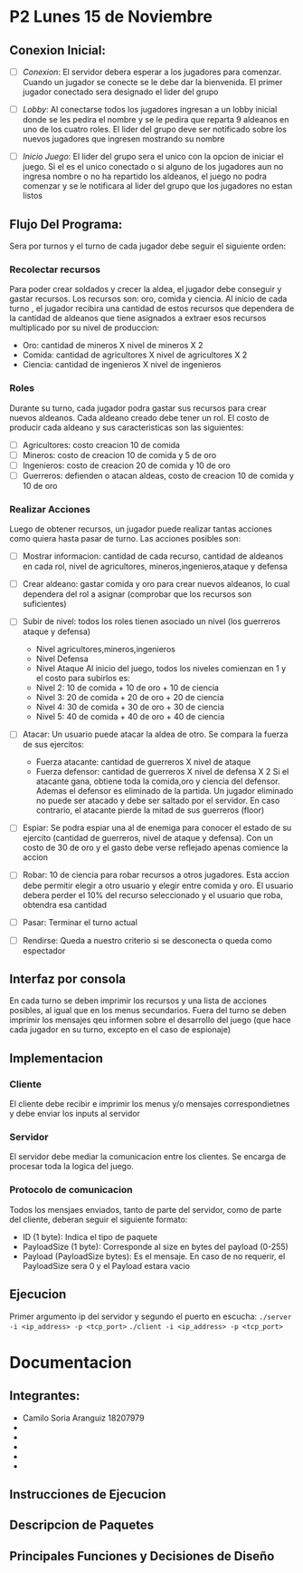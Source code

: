 # P2 Lunes 15 de Noviembre
## Conexion Inicial:

- [ ] *Conexion*: El servidor debera esperar a los jugadores para comenzar. Cuando un jugador se conecte se le debe dar la bienvenida. El primer jugador conectado sera designado el lider del grupo

- [ ] *Lobby*: Al conectarse todos los jugadores ingresan a un lobby inicial donde se les pedira el nombre y se le pedira que reparta 9 aldeanos en uno de los cuatro roles. El lider del grupo deve ser notificado sobre los nuevos jugadores que ingresen mostrando su nombre

- [ ] *Inicio Juego*: El lider del grupo sera el unico con la opcion de iniciar el juego. Si el es el unico conectado o si alguno  de los jugadores aun no ingresa nombre o no ha repartido los aldeanos, el juego no podra comenzar y se le notificara al lider del grupo que los jugadores no estan listos
## Flujo Del Programa:
Sera por turnos y el turno de cada jugador debe seguir el siguiente orden:

### Recolectar recursos
Para poder crear soldados y crecer la aldea, el jugador debe conseguir y gastar recursos. Los recursos son: oro, comida y ciencia. Al inicio de cada turno , el jugador recibira una cantidad de estos recursos que dependera de la cantidad de aldeanos que tiene asignados a extraer esos recursos multiplicado por su nivel de produccion:
* Oro: cantidad de mineros X nivel de mineros X 2
* Comida: cantidad de agricultores X nivel de agricultores X 2
* Ciencia: cantidad de ingenieros X nivel de ingenieros

### Roles
Durante su turno, cada jugador podra gastar sus recursos para crear nuevos aldeanos. Cada aldeano creado debe tener un rol. El costo de producir cada aldeano y sus caracteristicas son las siguientes:
- [ ] Agricultores: costo creacion 10 de comida
- [ ] Mineros: costo de creacion 10 de comida y 5 de oro
- [ ] Ingenieros: costo de creacion 20 de comida y 10 de oro
- [ ] Guerreros: defienden o atacan aldeas, costo de creacion 10 de comida y 10 de oro

### Realizar Acciones
Luego de obtener recursos, un jugador puede realizar tantas acciones como quiera hasta pasar de turno. Las acciones posibles son:
- [ ] Mostrar informacion: cantidad de cada recurso, cantidad de aldeanos en cada rol, nivel de agricultores, mineros,ingenieros,ataque y defensa
- [ ] Crear aldeano: gastar comida y oro para crear nuevos aldeanos, lo cual dependera del rol a asignar (comprobar que los recursos son suficientes)
- [ ] Subir de nivel: todos los roles tienen asociado un nivel (los guerreros ataque y defensa)
    - Nivel agricultores,mineros,ingenieros
    - Nivel Defensa
    - Nivel Ataque
    Al inicio del juego, todos los niveles comienzan en 1 y el costo para subirlos es:
    - Nivel 2: 10 de comida + 10 de oro + 10 de ciencia
    - Nivel 3: 20 de comida + 20 de oro + 20 de ciencia
    - Nivel 4: 30 de comida + 30 de oro + 30 de ciencia
    - Nivel 5: 40 de comida + 40 de oro + 40 de ciencia

- [ ] Atacar: Un usuario puede atacar la aldea de otro. Se compara la fuerza de sus ejercitos:
    - Fuerza atacante: cantidad de guerreros X nivel de ataque
    - Fuerza defensor: cantidad de guerreros X nivel de defensa X 2
    Si el atacante gana, obtiene toda la comida,oro y ciencia del defensor. Ademas el defensor es eliminado de la partida. Un jugador eliminado no puede ser atacado y debe ser saltado por el servidor. En caso contrario, el atacante pierde la mitad de sus guerreros (floor)
- [ ] Espiar: Se podra espiar una al de enemiga para conocer el estado de su ejercito (cantidad de guerreros, nivel de ataque y defensa). Con un costo de 30 de oro y el gasto debe verse reflejado apenas comience la accion
- [ ] Robar: 10 de ciencia para robar recursos a otros jugadores. Esta accion debe permitir elegir a otro usuario y elegir entre comida y oro. El usuario debera perder el 10% del recurso seleccionado y el usuario que roba, obtendra esa cantidad

- [ ] Pasar: Terminar el turno actual
- [ ] Rendirse: Queda a nuestro criterio si se desconecta o queda como espectador

## Interfaz por consola
En cada turno se deben imprimir los recursos y una lista de acciones posibles, al igual que en los menus secundarios. Fuera del turno se deben imprimir los mensajes qeu informen sobre el desarrollo del juego (que hace cada jugador en su turno, excepto en el caso de espionaje)
## Implementacion
### Cliente
El cliente debe recibir e imprimir los menus y/o mensajes correspondietnes y debe enviar los inputs al servidor
### Servidor
El servidor debe mediar la comunicacion entre los clientes. Se encarga de procesar toda la logica del juego.
### Protocolo de comunicacion
Todos los mensjaes enviados, tanto de parte del servidor, como de parte del cliente, deberan seguir el siguiente formato:
- ID (1 byte): Indica el tipo de paquete
- PayloadSize (1 byte): Corresponde al size en bytes del payload (0-255)
- Payload (PayloadSize bytes): Es el mensaje. En caso de no requerir, el PayloadSize sera 0 y el Payload estara vacio
## Ejecucion
Primer argumento ip del servidor y segundo el puerto en escucha:
        `./server -i <ip_address> -p <tcp_port>`
        `./client -i <ip_address> -p <tcp_port>`

# Documentacion
## Integrantes:
- Camilo Soria Aranguiz 18207979
-
-
-
-
-
## Instrucciones de Ejecucion
## Descripcion de Paquetes
## Principales Funciones y Decisiones de Diseño
